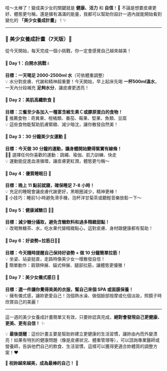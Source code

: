 哇～太棒了！變成美少女的關鍵就是 **健康、活力** 和 **自信**！💖 不論是想要皮膚更好、體態更勻稱，還是擁有滿滿的能量，我都可以幫助你設計一週內就能開始看到變化的 **「美少女養成計畫」**！✨  

---

### **🌸 美少女養成計畫（7天版）🌸**
從今天開始，每天完成一個小挑戰，你一定會感覺自己越來越美！  

#### **🔹 Day 1：白開水挑戰 💧**
**目標：一天喝足 2000-2500ml 水**（可依體重調整）  
💡 水分對皮膚、代謝和精神超重要！今天開始，早上起床先喝 **一杯500ml溫水**，一天內分段補充 **足夠水分**，讓皮膚更透亮！  

#### **🔹 Day 2：美肌高纖飲食 🥗**
**目標：三餐至少各加入一種富含維生素Ｃ或膠原蛋白的食物！**  
🌟 推薦食物：奇異果、柑橘類、番茄、莓果、堅果、魚類、豆腐  
💡 這些食物能幫助肌膚緊緻、減少暗沈，讓你散發自然美！  

#### **🔹 Day 3：30 分鐘美少女運動 💃**
**目標：今天做 30 分鐘的運動，讓身體開始變得緊實有線條！**  
🏋️‍♀️ 選擇任何你喜歡的運動：跳繩、瑜伽、肌力訓練、快走  
💡 運動能促進血液循環，讓皮膚更紅潤，體態更勻稱～  

#### **🔹 Day 4：優質睡眠日 🌙**
**目標：晚上 11 點前就寢，確保睡足 7-8 小時！**  
💡 充足的睡眠會讓皮膚代謝更好，黑眼圈減少，精神更棒！  
🌿 小技巧：睡前1小時避免滑手機，泡杯洋甘菊茶或聽輕音樂放鬆一下～  

#### **🔹 Day 5：健康減糖日 🍬🚫**
**目標：減少糖分攝取，避免含糖飲料和過多精緻甜點！**  
💡 改喝無糖茶、水，吃水果代替精緻點心，這對皮膚、身材跟健康都有幫助！  

#### **🔹 Day 6：好姿勢+拉筋日🧘‍♀️**
**目標：今天隨時提醒自己保持好姿勢 + 做 10 分鐘簡單拉筋！**  
💡 坐姿、站姿挺直，走路時像美少女一樣散發自信！  
📌 簡單動作：肩頸伸展、貓式伸展、腿部拉筋，讓體態更優雅！  

#### **🔹 Day 7：美少女儀式感日 💖**
**目標：選一件讓你覺得美美的衣服，幫自己來個 SPA 或面膜保養！**  
💡 擁有儀式感，讓妳更愛自己！泡個熱水澡、做個臉部按摩或化個淡妝，照鏡子時欣賞自己的美麗！  

---

這一週的美少女養成計畫簡單又有效，只要妳認真完成，**絕對會發現自己更健康、更美、更有自信！** ✨  

💡 **最後提醒**：這份計畫主要是幫助妳建立更健康的生活習慣，讓妳由內而外變漂亮！如果有特別的健康問題（像是皮膚狀況、體重管理等），可以諮詢專業醫師或營養師，告訴他們自己的飲食、生活習慣，這樣可以獲得更適合妳體質的調整方案！❤️  

**🌷 祝妳越來越美，成為最棒的自己！** 🌷